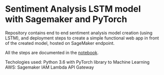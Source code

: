 
# Sentiment Analysis LSTM model with Sagemaker and PyTorch

Repository contains end to end sentiment analysis model creation (using LSTM),
and deployment steps to create a simple functional web app in front of the created model, hosted on SageMaker endpoint.

All the steps are documented in the [notebook](https://github.com/bdnf/sagemaker-deployment/blob/master/SageMaker%20Project.ipynb).

Techologies used:
Python 3.6 with PyTorch library to Machine Learning
AWS:
Sagemaker
IAM
Lambda
API Gateway
